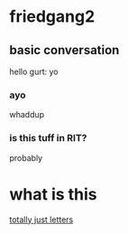# friedgang2
## basic conversation
hello
gurt: yo
### ayo
whaddup
### is this tuff in RIT?
probably
# what is this
[totally just letters]([https://github.com/Brianteruya/friedgang2/blob/main/Screenshot%202021-03-03%20145554.jpg?raw=true])

